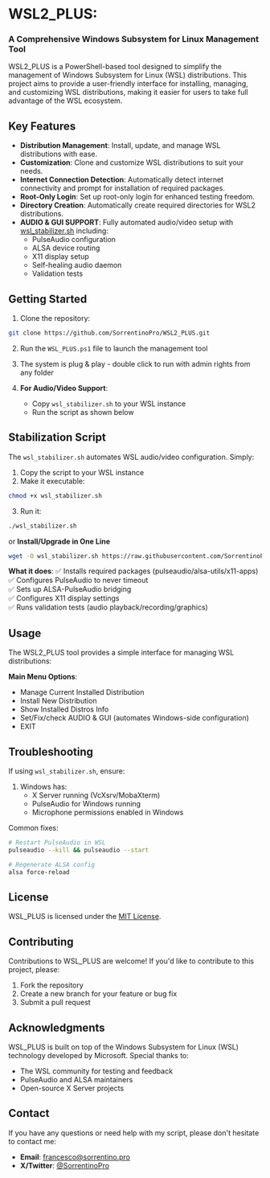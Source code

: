 # WSL2_PLUS: 
### A Comprehensive Windows Subsystem for Linux Management Tool

WSL2_PLUS is a PowerShell-based tool designed to simplify the management of Windows Subsystem for Linux (WSL) distributions. This project aims to provide a user-friendly interface for installing, managing, and customizing WSL distributions, making it easier for users to take full advantage of the WSL ecosystem.

## Key Features

- **Distribution Management**: Install, update, and manage WSL distributions with ease.
- **Customization**: Clone and customize WSL distributions to suit your needs.
- **Internet Connection Detection**: Automatically detect internet connectivity and prompt for installation of required packages.
- **Root-Only Login**: Set up root-only login for enhanced testing freedom.
- **Directory Creation**: Automatically create required directories for WSL2 distributions.
- **AUDIO & GUI SUPPORT**: Fully automated audio/video setup with [wsl_stabilizer.sh](#stabilization-script) including:
  - PulseAudio configuration
  - ALSA device routing
  - X11 display setup
  - Self-healing audio daemon
  - Validation tests

## Getting Started

1. Clone the repository:
```bash
git clone https://github.com/SorrentinoPro/WSL2_PLUS.git
```
2. Run the `WSL_PLUS.ps1` file to launch the management tool

3. The system is plug & play - double click to run with admin rights from any folder
4. **For Audio/Video Support**:
   - Copy `wsl_stabilizer.sh` to your WSL instance
   - Run the script as shown below

## Stabilization Script

The `wsl_stabilizer.sh` automates WSL audio/video configuration. Simply:

1. Copy the script to your WSL instance
2. Make it executable:
```bash
chmod +x wsl_stabilizer.sh
```
3. Run it:
```bash
./wsl_stabilizer.sh
```
or
**Install/Upgrade in One Line**  
```bash
wget -O wsl_stabilizer.sh https://raw.githubusercontent.com/SorrentinoPro/WSL2_PLUS/main/wsl_stabilizer.sh && chmod +x wsl_stabilizer.sh
```

**What it does**:
✅ Installs required packages (pulseaudio/alsa-utils/x11-apps)  
✅ Configures PulseAudio to never timeout  
✅ Sets up ALSA-PulseAudio bridging  
✅ Configures X11 display settings  
✅ Runs validation tests (audio playback/recording/graphics)

## Usage

The WSL2_PLUS tool provides a simple interface for managing WSL distributions:

**Main Menu Options**:
- Manage Current Installed Distribution
- Install New Distribution
- Show Installed Distros Info
- Set/Fix/check AUDIO & GUI (automates Windows-side configuration)
- EXIT

## Troubleshooting

If using `wsl_stabilizer.sh`, ensure:
1. Windows has:
   - X Server running (VcXsrv/MobaXterm)
   - PulseAudio for Windows running
   - Microphone permissions enabled in Windows

Common fixes:
```bash
# Restart PulseAudio in WSL
pulseaudio --kill && pulseaudio --start

# Regenerate ALSA config
alsa force-reload
```

## License

WSL_PLUS is licensed under the [MIT License](LICENSE.md).

## Contributing

Contributions to WSL_PLUS are welcome! If you'd like to contribute to this project, please:

1. Fork the repository
2. Create a new branch for your feature or bug fix
3. Submit a pull request

## Acknowledgments

WSL_PLUS is built on top of the Windows Subsystem for Linux (WSL) technology developed by Microsoft. Special thanks to:

- The WSL community for testing and feedback
- PulseAudio and ALSA maintainers
- Open-source X Server projects

## Contact

If you have any questions or need help with my script, please don't hesitate to contact me:

- **Email**: [francesco@sorrentino.pro](mailto:francesco@sorrentino.pro)
- **X/Twitter**: [@SorrentinoPro](https://x.com/SorrentinoPro)
